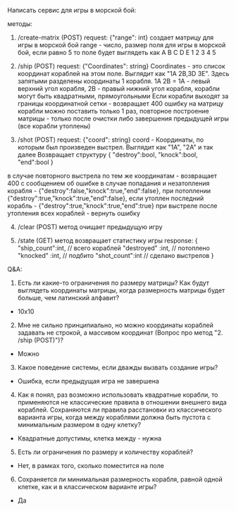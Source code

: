 Написать сервис для игры в морской бой:

методы: 

1) /create-matrix (POST)
request: {"range": int} 
создает матрицу для игры в морской бой
range - число, размер поля для игры в морской бой,  если равно 5 то поле будет выглядеть как 
 A B C D E
1
2
3
4
5

2) /ship (POST) 
request: {"Coordinates": string}
Coordinates - это список координат кораблей на этом поле. Выглядит как "1A 2B,3D 3E". Здесь запятыми разделены координаты 1 корабля. 1A 2B = 1A - левый верхний угол корабля, 2B - правый нижний угол корабля, корабли могут быть квадратными, прямоугольными
Если корабли выходят за границы координатной сетки - возвращает 400 ошибку
на матрицу корабли можно поставить только 1 раз, повторное построение матрицы - только после очистки либо завершения предыдущей игры (все корабли утоплены)

3) /shot (POST)
request: {"сoord": string}
сoord - Координаты, по которым был произведен выстрел. Выглядит как "1A", "2A" и так далее
Возвращает структуру
{
	"destroy":bool,
	"knock":bool,
	"end":bool
}

в случае повторного выстрела по тем же координатам - возвращает 400 с сообщением об ошибке
в случае попадания и незатопления корабля - {"destroy":false,"knock":true,"end":false}, при потоплении {"destroy":true,"knock":true,"end":false},
если утоплен последний корабль - {"destroy":true,"knock":true,"end":true}
при выстреле после утопления всех кораблей - вернуть ошибку

4) /clear (POST)
метод очищает предыдущую игру

5) /state (GET)
метод возвращает статистику игры
response:
{
	"ship_count":int, // всего кораблей
	"destroyed" :int, // потоплено
	"knocked"   :int, // подбито
	"shot_count":int  // сделано выстрелов
}

Q&A:

1. Есть ли какие-то ограничения по размеру матрицы? Как будут выглядеть координаты матрицы, когда размерность матрицы будет больше, чем латинский алфавит?
- 10x10

2. Мне не сильно принципиально, но можно координаты кораблей задавать не строкой, а массивом координат (Вопрос про метод "2. /ship (POST)")?
- Можно

3. Какое поведение системы, если дважды вызвать создание игры?
- Ошибка, если предыдущая игра не завершена

4. Как я понял, раз возможно использовать квадратные корабли, то применяются не классические правила в отношении внешнего вида кораблей. Сохраняются ли правила расстановки из классического варианта игры, когда между кораблями должна быть пустота с минимальным размером в одну клетку?
- Квадратные допустимы, клетка между - нужна

5. Есть ли ограничения по размеру и количеству кораблей? 
- Нет, в рамках того, сколько поместится на поле

6. Сохраняется ли минимальная размерность корабля, равной одной клетке, как и в классическом варианте игры?
- Да
